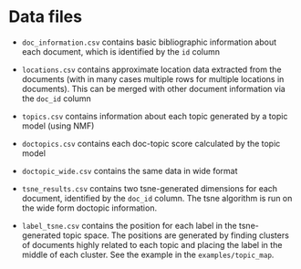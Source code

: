 # Data files
- `doc_information.csv` contains basic bibliographic information about each document, which is identified by the `id` column

- `locations.csv` contains approximate location data extracted from the documents (with in many cases multiple rows for multiple locations in documents). This can be merged with other document information via the `doc_id` column

- `topics.csv` contains information about each topic generated by a topic model (using NMF)

- `doctopics.csv` contains each doc-topic score calculated by the topic model

- `doctopic_wide.csv` contains the same data in wide format

- `tsne_results.csv` contains two tsne-generated dimensions for each document, identified by the `doc_id` column. The tsne algorithm is run on the wide form doctopic information.

- `label_tsne.csv` contains the position for each label in the tsne-generated topic space. The positions are generated by finding clusters of documents highly related to each topic and placing the label in the middle of each cluster. See the example in the `examples/topic_map`.
